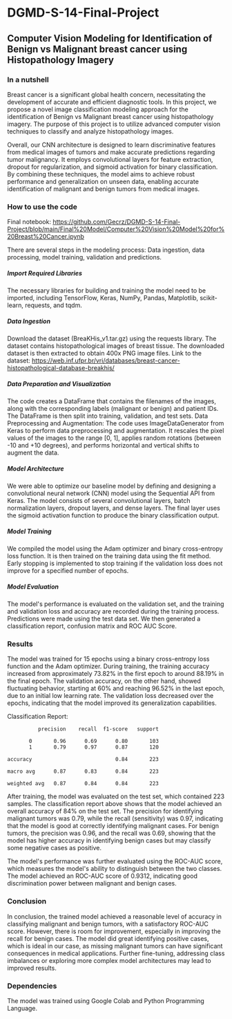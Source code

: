 # DGMD-S-14-Final-Project

## Computer Vision Modeling for Identification of Benign vs Malignant breast cancer using Histopathology Imagery


### In a nutshell

Breast cancer is a significant global health concern, necessitating the development of accurate and efficient diagnostic tools. In this project, we propose a novel image classification modeling approach for the identification of Benign vs Malignant breast cancer using histopathology imagery. The purpose of this project is to utilize advanced computer vision techniques to classify and analyze histopathology images. 

Overall, our CNN architecture is designed to learn discriminative features from medical images of tumors and make accurate predictions regarding tumor malignancy. It employs convolutional layers for feature extraction, dropout for regularization, and sigmoid activation for binary classification. By combining these techniques, the model aims to achieve robust performance and generalization on unseen data, enabling accurate identification of malignant and benign tumors from medical images.

### How to use the code
Final notebook:  https://github.com/Gecrz/DGMD-S-14-Final-Project/blob/main/Final%20Model/Computer%20Vision%20Model%20for%20Breast%20Cancer.ipynb

There are several steps in the modeling process: Data ingestion, data processing, model training, validation and predictions. 

##### Import Required Libraries

The necessary libraries for building and training the model need to be imported, including TensorFlow, Keras, NumPy, Pandas, Matplotlib, scikit-learn, requests, and tqdm.

##### Data Ingestion

Download the dataset (BreaKHis_v1.tar.gz) using the requests library. The dataset contains histopathological images of breast tissue. The downloaded dataset is then extracted to obtain 400x PNG image files. Link to the dataset: https://web.inf.ufpr.br/vri/databases/breast-cancer-histopathological-database-breakhis/

##### Data Preparation and Visualization

The code creates a DataFrame that contains the filenames of the images, along with the corresponding labels (malignant or benign) and patient IDs. The DataFrame is then split into training, validation, and test sets.
Data Preprocessing and Augmentation: The code uses ImageDataGenerator from Keras to perform data preprocessing and augmentation. It rescales the pixel values of the images to the range [0, 1], applies random rotations (between -10 and +10 degrees), and performs horizontal and vertical shifts to augment the data.

##### Model Architecture

We were able to optimize our baseline model by defining and designing a convolutional neural network (CNN) model using the Sequential API from Keras. The model consists of several convolutional layers, batch normalization layers, dropout layers, and dense layers. The final layer uses the sigmoid activation function to produce the binary classification output.

##### Model Training

We compiled the model using the Adam optimizer and binary cross-entropy loss function. It is then trained on the training data using the fit method. Early stopping is implemented to stop training if the validation loss does not improve for a specified number of epochs.

##### Model Evaluation

The model's performance is evaluated on the validation set, and the training and validation loss and accuracy are recorded during the training process. Predictions were made using the test data set. We then generated a classification report, confusion matrix and ROC AUC Score. 

### Results

The model was trained for 15 epochs using a binary cross-entropy loss function and the Adam optimizer. During training, the training accuracy increased from approximately 73.82% in the first epoch to around 88.19% in the final epoch. The validation accuracy, on the other hand, showed fluctuating behavior, starting at 60% and reaching 96.52% in the last epoch, due to an initial low learning rate. The validation loss decreased over the epochs, indicating that the model improved its generalization capabilities.

Classification Report:


              precision    recall  f1-score   support

           0       0.96      0.69      0.80       103
           1       0.79      0.97      0.87       120

    accuracy                           0.84       223

    macro avg      0.87      0.83      0.84       223

    weighted avg   0.87      0.84      0.84       223

After training, the model was evaluated on the test set, which contained 223 samples. The classification report above shows that the model achieved an overall accuracy of 84% on the test set. The precision for identifying malignant tumors was 0.79, while the recall (sensitivity) was 0.97, indicating that the model is good at correctly identifying malignant cases. For benign tumors, the precision was 0.96, and the recall was 0.69, showing that the model has higher accuracy in identifying benign cases but may classify some negative cases as positive. 

The model's performance was further evaluated using the ROC-AUC score, which measures the model's ability to distinguish between the two classes. The model achieved an ROC-AUC score of 0.9312, indicating good discrimination power between malignant and benign cases.

### Conclusion

In conclusion, the trained model achieved a reasonable level of accuracy in classifying malignant and benign tumors, with a satisfactory ROC-AUC score. However, there is room for improvement, especially in improving the recall for benign cases. The model did great identifying positive cases, which is ideal in our case, as missing malignant tumors can have significant consequences in medical applications. Further fine-tuning, addressing class imbalances or exploring more complex model architectures may lead to improved results.

### Dependencies

The model was trained using Google Colab and Python Programming Language. 


